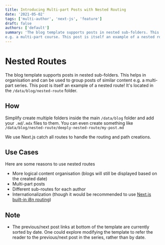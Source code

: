 ```yaml
---
title: Introducing Multi-part Posts with Nested Routing
date: '2021-05-02'
tags: ['multi-author', 'next-js', 'feature']
draft: false
authors: ['default']
summary: 'The blog template supports posts in nested sub-folders. This can be used to group posts of similar content
e.g. a multi-part course. This post is itself an example of a nested route!'
---
```


# Nested Routes

The blog template supports posts in nested sub-folders. This helps in organisation and can be used to group posts of
similar content e.g. a multi-part series. This post is itself an example of a nested route! It's located in
the `/data/blog/nested-route` folder.

## How

Simplify create multiple folders inside the main `/data/blog` folder and add your `.md`/`.mdx` files to them. You can
even create something like `/data/blog/nested-route/deeply-nested-route/my-post.md`

We use Next.js catch all routes to handle the routing and path creations.

## Use Cases

Here are some reasons to use nested routes

- More logical content organisation (blogs will still be displayed based on the created date)
- Multi-part posts
- Different sub-routes for each author
- Internationalization (though it would be recommended to
  use [Next.js built-in i8n routing](https://nextjs.org/docs/advanced-features/i18n-routing))

## Note

- The previous/next post links at bottom of the template are currently sorted by date. One could explore modifying the
  template to refer the reader to the previous/next post in the series, rather than by date.
